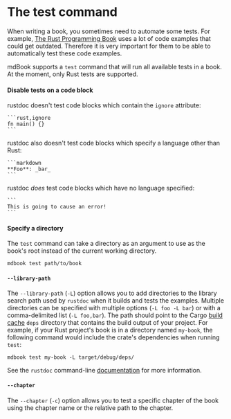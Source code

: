 # The test command

When writing a book, you sometimes need to automate some tests. For example,
[The Rust Programming Book](https://doc.rust-lang.org/stable/book/) uses a lot
of code examples that could get outdated. Therefore it is very important for
them to be able to automatically test these code examples.

mdBook supports a `test` command that will run all available tests in a book. At
the moment, only Rust tests are supported.

#### Disable tests on a code block

rustdoc doesn't test code blocks which contain the `ignore` attribute:

    ```rust,ignore
    fn main() {}
    ```

rustdoc also doesn't test code blocks which specify a language other than Rust:

    ```markdown
    **Foo**: _bar_
    ```

rustdoc *does* test code blocks which have no language specified:

    ```
    This is going to cause an error!
    ```

#### Specify a directory

The `test` command can take a directory as an argument to use as the book's root
instead of the current working directory.

```bash
mdbook test path/to/book
```

#### `--library-path`

The `--library-path` (`-L`) option allows you to add directories to the library
search path used by `rustdoc` when it builds and tests the examples. Multiple
directories can be specified with multiple options (`-L foo -L bar`) or with a
comma-delimited list (`-L foo,bar`). The path should point to the Cargo
[build cache](https://doc.rust-lang.org/cargo/guide/build-cache.html) `deps` directory that
contains the build output of your project. For example, if your Rust project's book is in a directory
named `my-book`, the following command would include the crate's dependencies when running `test`:

```shell
mdbook test my-book -L target/debug/deps/
```

See the `rustdoc` command-line [documentation](https://doc.rust-lang.org/rustdoc/command-line-arguments.html#-l--library-path-where-to-look-for-dependencies)
for more information.

#### `--chapter`

The `--chapter` (`-c`) option allows you to test a specific chapter of the
book using the chapter name or the relative path to the chapter.
